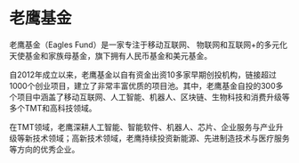 # 老鹰基金

老鹰基金（Eagles Fund）是一家专注于移动互联网、 物联网和互联网+的多元化天使基金和家族母基金，旗下拥有人民币基金和美元基金。

自2012年成立以来，老鹰基金以自有资金出资10多家早期创投机构，链接超过1000个创业项目，建立了非常丰富优质的项目池。其中，老鹰基金自投的300多个项目中涵盖了移动互联网、人工智能、机器人、区块链、生物科技和消费升级等多个TMT和高科技领域。

在TMT领域，老鹰深耕人工智能、智能软件、机器人、芯片、企业服务与产业升级等新技术领域；高新技术领域，老鹰持续投资新能源、先进制造技术与医疗服务等方向的优秀企业。
